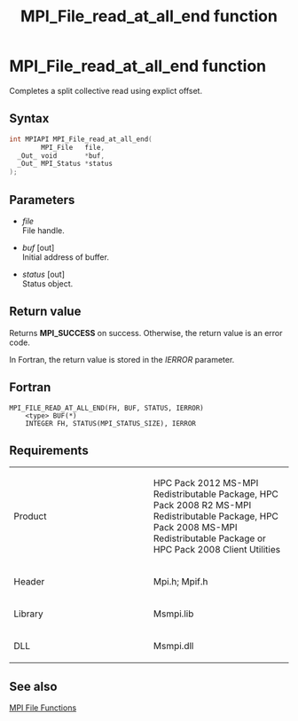 ﻿---
title: MPI_File_read_at_all_end function
TOCTitle: MPI_File_read_at_all_end function
ms:assetid: d53d47e7-5305-457b-9bf3-2c39d1b62224
ms:mtpsurl: https://msdn.microsoft.com/en-us/library/Dn473347(v=VS.85)
ms:contentKeyID: 59360883
ms.date: 03/28/2018
mtps_version: v=VS.85
f1_keywords:
- MPI_FILE_READ_AT_ALL_END
- mpif/MPI_File_read_at_all_end
- mpi/MPI_FILE_READ_AT_ALL_END
dev_langs:
- C++
- C
---

# MPI\_File\_read\_at\_all\_end function

Completes a split collective read using explict offset.

## Syntax

``` c++
int MPIAPI MPI_File_read_at_all_end(
        MPI_File   file,
  _Out_ void       *buf,
  _Out_ MPI_Status *status
);
```

## Parameters

  - *file*  
    File handle.

  - *buf* \[out\]  
    Initial address of buffer.

  - *status* \[out\]  
    Status object.

## Return value

Returns **MPI\_SUCCESS** on success. Otherwise, the return value is an error code.

In Fortran, the return value is stored in the *IERROR* parameter.

## Fortran

    MPI_FILE_READ_AT_ALL_END(FH, BUF, STATUS, IERROR)
        <type> BUF(*)
        INTEGER FH, STATUS(MPI_STATUS_SIZE), IERROR

## Requirements

<table>
<colgroup>
<col style="width: 50%" />
<col style="width: 50%" />
</colgroup>
<tbody>
<tr class="odd">
<td><p>Product</p></td>
<td><p>HPC Pack 2012 MS-MPI Redistributable Package, HPC Pack 2008 R2 MS-MPI Redistributable Package, HPC Pack 2008 MS-MPI Redistributable Package or HPC Pack 2008 Client Utilities</p></td>
</tr>
<tr class="even">
<td><p>Header</p></td>
<td>Mpi.h;
Mpif.h</td>
</tr>
<tr class="odd">
<td><p>Library</p></td>
<td>Msmpi.lib</td>
</tr>
<tr class="even">
<td><p>DLL</p></td>
<td>Msmpi.dll</td>
</tr>
</tbody>
</table>


## See also

[MPI File Functions](mpi-file-functions.md)

